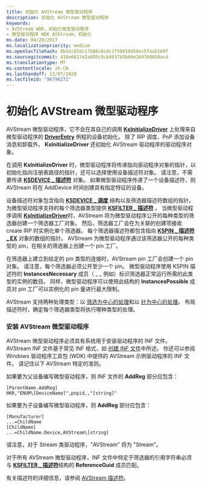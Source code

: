 ```yaml
---
title: 初始化 AVStream 微型驱动程序
description: 初始化 AVStream 微型驱动程序
keywords:
- AVStream WDK，初始化微型驱动程序
- 微型驱动程序 WDK AVStream，初始化
ms.date: 04/20/2017
ms.localizationpriority: medium
ms.openlocfilehash: 8bd1cd5dc17b86c8cdc1f50810d58ec5faab169f
ms.sourcegitcommit: 418e6617e2a695c9cb4b37b5b60e264760858acd
ms.translationtype: MT
ms.contentlocale: zh-CN
ms.lasthandoff: 12/07/2020
ms.locfileid: "96790271"
---
```

# <a name="initializing-an-avstream-minidriver"></a>初始化 AVStream 微型驱动程序





AVStream 微型驱动程序，它不会在其自己的调用 [**KsInitializeDriver**](/windows-hardware/drivers/ddi/ks/nf-ks-ksinitializedriver) 上处理来自微型驱动程序的 [**DriverEntry**](/previous-versions/ff554081(v=vs.85)) 例程的设备初始化。 除了 IRP 调度、PnP 添加设备消息和卸载外， **KsInitializeDriver** 还初始化 AVStream 驱动程序的驱动程序对象。

在调用 **KsInitializeDriver** 时，微型驱动程序将传递指向驱动程序对象的指针，以初始化指向注册表路径的指针，还可以选择使用设备描述符对象。 请注意，不需要传递 [**KSDEVICE \_ 描述符**](/windows-hardware/drivers/ddi/ks/ns-ks-_ksdevice_descriptor) 对象。 如果微型驱动程序传递了一个设备描述符，则 AVStream 将在 AddDevice 时间创建具有指定特征的设备。

设备描述符对象包含指向 [**KSDEVICE \_ 调度**](/windows-hardware/drivers/ddi/ks/ns-ks-_ksdevice_dispatch) 结构以及筛选器描述符数组的指针。 为微型驱动程序支持的每个筛选器类型提供 [**KSFILTER \_ 描述符**](/windows-hardware/drivers/ddi/ks/ns-ks-_ksfilter_descriptor) 。 当微型驱动程序调用 [**KsInitializeDriver**](/windows-hardware/drivers/ddi/ks/nf-ks-ksinitializedriver)时，AVStream 将为微型驱动程序公开的每种类型的筛选器创建一个筛选器工厂对象。 然后，筛选器工厂会在为关联的创建项接收 create IRP 时实例化单个筛选器。 每个筛选器描述符都包含指向 [**KSPIN \_ 描述符 \_ EX**](/windows-hardware/drivers/ddi/ks/ns-ks-_kspin_descriptor_ex) 对象的数组的指针。 AVStream 为微型驱动程序通过该筛选器公开的每种类型的 pin，在相关的筛选器上创建一个 pin 工厂。

在筛选器上建立到给定的 pin 类型的连接时，AVStream pin 工厂会创建一个 pin 对象。 请注意，每个筛选器必须公开至少一个 pin。 微型驱动程序使用 KSPIN 描述符的 **InstancesNecessary** 成员（ \_ \_ 例如）标识筛选器正常运行所需的此类型的实例的数目。 同样，微型驱动程序可以使用此结构的 **InstancesPossible** 成员对 pin 工厂可以实例化的 pin 量进行最大限制。

AVStream 支持两种处理类型：以 [筛选为中心的处理](filter-centric-processing.md)和以 [针为中心的处理](pin-centric-processing.md)。 布局描述符时，确定每个筛选器类型将执行哪种类型的处理。

### <a name="installing-an-avstream-minidriver"></a>安装 AVStream 微型驱动程序

AVStream 微型驱动程序必须具有系统用于安装驱动程序的 INF 文件。 AVStream INF 文件基于常见 INF 格式，如 [创建 INF 文件](../install/overview-of-inf-files.md)中所述。 你还可以参阅 Windows 驱动程序工具包 (WDK) 中提供的 AVStream 示例驱动程序的 INF 文件。 请记住以下 AVStream 特定的准则。

如果要为父设备编写微型驱动程序，则 INF 文件的 **AddReg** 部分应包含：

```INF
[ParentName.AddReg]
HKR,"ENUM\[DeviceName]",pnpid,,"[string]"
```

如果要为子设备编写微型驱动程序，则 **AddReg** 部分应包含：

```INF
[Manufacturer]
...=ChildName
[ChildName]
...=ChildName.Device,AVStream\[string]
```

请注意，对于 Stream 类驱动程序，"AVStream" 将为 "Stream"。

对于所有 AVStream 微型驱动程序，INF 文件中特定于筛选器的引用字符串必须与 [**KSFILTER \_ 描述符**](/windows-hardware/drivers/ddi/ks/ns-ks-_ksfilter_descriptor)结构的 **ReferenceGuid** 成员匹配。

有关描述符的详细信息，请参阅 [AVStream 描述符](avstream-descriptors.md)。
